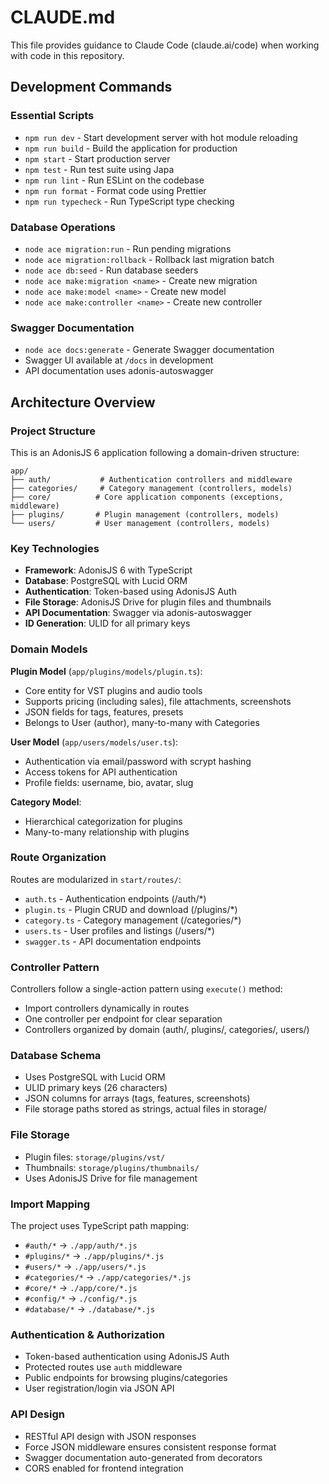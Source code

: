 # CLAUDE.md

This file provides guidance to Claude Code (claude.ai/code) when working with code in this repository.

## Development Commands

### Essential Scripts

- `npm run dev` - Start development server with hot module reloading
- `npm run build` - Build the application for production
- `npm start` - Start production server
- `npm test` - Run test suite using Japa
- `npm run lint` - Run ESLint on the codebase
- `npm run format` - Format code using Prettier
- `npm run typecheck` - Run TypeScript type checking

### Database Operations

- `node ace migration:run` - Run pending migrations
- `node ace migration:rollback` - Rollback last migration batch
- `node ace db:seed` - Run database seeders
- `node ace make:migration <name>` - Create new migration
- `node ace make:model <name>` - Create new model
- `node ace make:controller <name>` - Create new controller

### Swagger Documentation

- `node ace docs:generate` - Generate Swagger documentation
- Swagger UI available at `/docs` in development
- API documentation uses adonis-autoswagger

## Architecture Overview

### Project Structure

This is an AdonisJS 6 application following a domain-driven structure:

```
app/
├── auth/           # Authentication controllers and middleware
├── categories/     # Category management (controllers, models)
├── core/          # Core application components (exceptions, middleware)
├── plugins/       # Plugin management (controllers, models)
└── users/         # User management (controllers, models)
```

### Key Technologies

- **Framework**: AdonisJS 6 with TypeScript
- **Database**: PostgreSQL with Lucid ORM
- **Authentication**: Token-based using AdonisJS Auth
- **File Storage**: AdonisJS Drive for plugin files and thumbnails
- **API Documentation**: Swagger via adonis-autoswagger
- **ID Generation**: ULID for all primary keys

### Domain Models

**Plugin Model** (`app/plugins/models/plugin.ts`):

- Core entity for VST plugins and audio tools
- Supports pricing (including sales), file attachments, screenshots
- JSON fields for tags, features, presets
- Belongs to User (author), many-to-many with Categories

**User Model** (`app/users/models/user.ts`):

- Authentication via email/password with scrypt hashing
- Access tokens for API authentication
- Profile fields: username, bio, avatar, slug

**Category Model**:

- Hierarchical categorization for plugins
- Many-to-many relationship with plugins

### Route Organization

Routes are modularized in `start/routes/`:

- `auth.ts` - Authentication endpoints (/auth/\*)
- `plugin.ts` - Plugin CRUD and download (/plugins/\*)
- `category.ts` - Category management (/categories/\*)
- `users.ts` - User profiles and listings (/users/\*)
- `swagger.ts` - API documentation endpoints

### Controller Pattern

Controllers follow a single-action pattern using `execute()` method:

- Import controllers dynamically in routes
- One controller per endpoint for clear separation
- Controllers organized by domain (auth/, plugins/, categories/, users/)

### Database Schema

- Uses PostgreSQL with Lucid ORM
- ULID primary keys (26 characters)
- JSON columns for arrays (tags, features, screenshots)
- File storage paths stored as strings, actual files in storage/

### File Storage

- Plugin files: `storage/plugins/vst/`
- Thumbnails: `storage/plugins/thumbnails/`
- Uses AdonisJS Drive for file management

### Import Mapping

The project uses TypeScript path mapping:

- `#auth/*` → `./app/auth/*.js`
- `#plugins/*` → `./app/plugins/*.js`
- `#users/*` → `./app/users/*.js`
- `#categories/*` → `./app/categories/*.js`
- `#core/*` → `./app/core/*.js`
- `#config/*` → `./config/*.js`
- `#database/*` → `./database/*.js`

### Authentication & Authorization

- Token-based authentication using AdonisJS Auth
- Protected routes use `auth` middleware
- Public endpoints for browsing plugins/categories
- User registration/login via JSON API

### API Design

- RESTful API design with JSON responses
- Force JSON middleware ensures consistent response format
- Swagger documentation auto-generated from decorators
- CORS enabled for frontend integration
